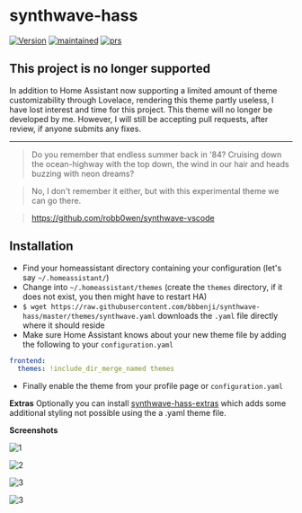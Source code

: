 # synthwave-hass

[![Version](https://img.shields.io/badge/version-0.3.5-green.svg?style=flat-square&labelColor=2a2139&color=f92aad)](#)
[![maintained](https://img.shields.io/maintenance/no/2022.svg?style=flat-square&labelColor=2a2139&color=f92aad)](#)
[![prs](https://img.shields.io/badge/accepting%20PR's-yes-x?style=flat-square&labelColor=2a2139&color=f92aad)](#)

## This project is no longer supported

In addition to Home Assistant now supporting a limited amount of theme customizability through Lovelace, rendering this theme partly useless, I have lost interest and time for this project. This theme will no longer be developed by me. However, I will still be accepting pull requests, after review, if anyone submits any fixes.

---

> Do you remember that endless summer back in '84? Cruising down the ocean-highway with the top down, the wind in our hair and heads buzzing with neon dreams?

> No, I don't remember it either, but with this experimental theme we can go there.

> https://github.com/robb0wen/synthwave-vscode

## Installation

* Find your homeassistant directory containing your configuration (let's say `~/.homeassistant/`)
* Change into `~/.homeassistant/themes` (create the `themes` directory, if it does not exist, you then might have to restart HA)
* `$ wget https://raw.githubusercontent.com/bbbenji/synthwave-hass/master/themes/synthwave.yaml` downloads the `.yaml` file directly where it should reside
* Make sure Home Assistant knows about your new theme file by adding the following to your `configuration.yaml`
``` yaml
frontend:
  themes: !include_dir_merge_named themes
```
* Finally enable the theme from your profile page or `configuration.yaml`

**Extras**
Optionally you can install [synthwave-hass-extras](https://github.com/bbbenji/synthwave-hass-extras) which adds some additional styling not possible using the a .yaml theme file.

**Screenshots**

![1](https://i.imgur.com/DHbESc9.png)

![2](https://i.imgur.com/bLhZFHy.png)

![3](https://i.imgur.com/BcyjeJz.png)

![3](https://i.imgur.com/WXg2417.png)
